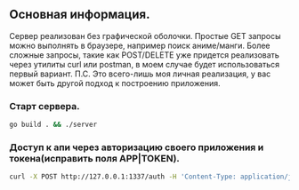 ## Основная информация.
Сервер реализован без графической оболочки.
Простые GET запросы можно выполнять в браузере, например поиск аниме/манги.
Более сложные запросы, такие как POST/DELETE уже придется реализовать через утилиты curl или postman,
в моем случае будет использоваться первый вариант.
П.С. Это всего-лишь моя личная реализация, у вас может быть другой подход к построению приложения.

### Старт сервера.
```bash
go build . && ./server
```

### Доступ к апи через авторизацию своего приложения и токена(исправить поля APP|TOKEN).
```bash
curl -X POST http://127.0.0.1:1337/auth -H 'Content-Type: application/json' -d '{"app": "test api", "token": "123token321"}'
```
